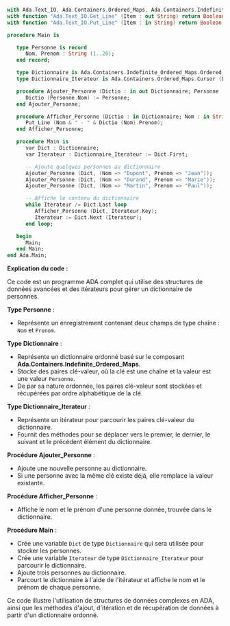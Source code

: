 ```ada
with Ada.Text_IO, Ada.Containers.Ordered_Maps, Ada.Containers.Indefinite_Ordered_Maps;
with function "Ada.Text_IO.Get_Line" (Item : out String) return Boolean;
with function "Ada.Text_IO.Put_Line" (Item : in String) return Boolean;

procedure Main is

   type Personne is record
      Nom, Prenom : String (1..20);
   end record;

   type Dictionnaire is Ada.Containers.Indefinite_Ordered_Maps.Ordered_Map (String, Personne);
   type Dictionnaire_Iterateur is Ada.Containers.Ordered_Maps.Cursor (Dictionnaire);

   procedure Ajouter_Personne (Dictio : in out Dictionnaire; Personne : in Personne) is
      Dictio (Personne.Nom) := Personne;
   end Ajouter_Personne;

   procedure Afficher_Personne (Dictio : in Dictionnaire; Nom : in String) is
      Put_Line (Nom & " - " & Dictio (Nom).Prenom);
   end Afficher_Personne;

   procedure Main is
      var Dict : Dictionnaire;
      var Iterateur : Dictionnaire_Iterateur := Dict.First;

      -- Ajoute quelques personnes au dictionnaire
      Ajouter_Personne (Dict, (Nom => "Dupont", Prenom => "Jean"));
      Ajouter_Personne (Dict, (Nom => "Durand", Prenom => "Marie"));
      Ajouter_Personne (Dict, (Nom => "Martin", Prenom => "Paul"));

      -- Affiche le contenu du dictionnaire
      while Iterateur /= Dict.Last loop
         Afficher_Personne (Dict, Iterateur.Key);
         Iterateur := Dict.Next (Iterateur);
      end loop;

   begin
      Main;
   end Main;
end Ada.Main;
```

**Explication du code :**

Ce code est un programme ADA complet qui utilise des structures de données avancées et des itérateurs pour gérer un dictionnaire de personnes.

**Type Personne** :

* Représente un enregistrement contenant deux champs de type chaîne : `Nom` et `Prenom`.

**Type Dictionnaire** :

* Représente un dictionnaire ordonné basé sur le composant **Ada.Containers.Indefinite_Ordered_Maps**.
* Stocke des paires clé-valeur, où la clé est une chaîne et la valeur est une valeur `Personne`.
* De par sa nature ordonnée, les paires clé-valeur sont stockées et récupérées par ordre alphabétique de la clé.

**Type Dictionnaire_Iterateur** :

* Représente un itérateur pour parcourir les paires clé-valeur du dictionnaire.
* Fournit des méthodes pour se déplacer vers le premier, le dernier, le suivant et le précédent élément du dictionnaire.

**Procédure Ajouter_Personne** :

* Ajoute une nouvelle personne au dictionnaire.
* Si une personne avec la même clé existe déjà, elle remplace la valeur existante.

**Procédure Afficher_Personne** :

* Affiche le nom et le prénom d'une personne donnée, trouvée dans le dictionnaire.

**Procédure Main** :

* Crée une variable `Dict` de type `Dictionnaire` qui sera utilisée pour stocker les personnes.
* Crée une variable `Iterateur` de type `Dictionnaire_Iterateur` pour parcourir le dictionnaire.
* Ajoute trois personnes au dictionnaire.
* Parcourt le dictionnaire à l'aide de l'itérateur et affiche le nom et le prénom de chaque personne.

Ce code illustre l'utilisation de structures de données complexes en ADA, ainsi que les méthodes d'ajout, d'itération et de récupération de données à partir d'un dictionnaire ordonné.